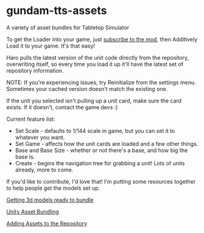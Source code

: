 # gundam-tts-assets
A variety of asset bundles for Tabletop Simulator

To get the Loader into your game, just [subscribe to the mod](https://steamcommunity.com/sharedfiles/filedetails/?id=2450780114), then Additively Load it to your game.  It's that easy!

Haro pulls the latest version of the unit code directly from the repository, overwriting itself, so every time you load it up it'll have the latest set of repository information.

NOTE: If you're experiencing issues, try Reinitialize from the settings menu.  Sometimes your cached version doesn't match the existing one.

If the unit you selected isn't pulling up a unit card, make sure the card exists.  If it doesn't, contact the game devs :) 

Current feature list:
* Set Scale - defaults to 1/144 scale in game, but you can set it to whatever you want.
* Set Game - affects how the unit cards are loaded and a few other things.
* Base and Base Size - whether or not there's a base, and how big the base is.
* Create - begins the navigation tree for grabbing a unit!  Lots of units already, more to come.

If you'd like to contribute, I'd love that!  I'm putting some resources together to help people get the models set up.

[Getting 3d models ready to bundle](https://github.com/ScornMandark/gundam-tts-assets/blob/main/contributing/3d%20Model%20Prep%20Instructions.md)

[Unity Asset Bundling](https://github.com/ScornMandark/gundam-tts-assets/blob/main/contributing/Unity%20Asset%20Bundling.md)

[Adding Assets to the Repository](https://github.com/ScornMandark/gundam-tts-assets/blob/main/contributing/Adding%20Assets%20to%20the%20Repository)
